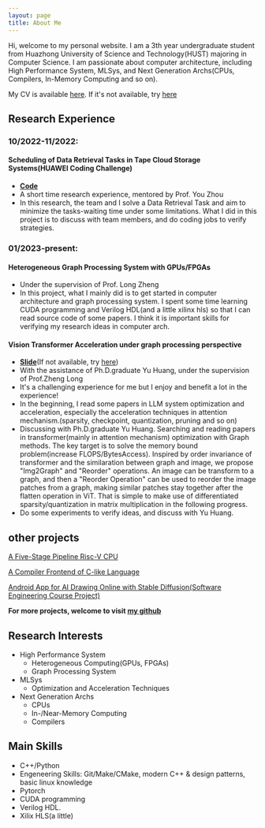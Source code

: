 ```yaml
---
layout: page
title: About Me
---
```



Hi, welcome to my personal website. I am a 3th year undergraduate student from Huazhong University of Science and Technology(HUST) majoring in Computer Science. I am passionate about computer architecture, including High Performance System, MLSys, and Next Generation Archs(CPUs, Compilers, In-Memory Computing and so on).

My CV is available [here](https://github.com/N-E-E/personal-web/raw/master/resource/CV.pdf). If it's not available, try [here](https://gitee.com/N_E_E/personal-web-resource/raw/master/CV.pdf)

## Research Experience
### 10/2022-11/2022: 
#### Scheduling of Data Retrieval Tasks in Tape Cloud Storage Systems(HUAWEI Coding Challenge)
- **[Code](https://github.com/N-E-E/2022-massive-storage-challenge)**
- A short time research experience, mentored by Prof. You Zhou
- In this research, the team and I solve a Data Retrieval Task and aim to minimize the tasks-waiting time under some limitations. What I did in this project is to discuss with team members, and do coding jobs to verify strategies.


### 01/2023-present:
#### Heterogeneous Graph Processing System with GPUs/FPGAs
- Under the supervision of Prof. Long Zheng
- In this project, what I mainly did is to get started in computer architecture and graph processing system. I spent some time learning CUDA programming and Verilog HDL(and a little xilinx hls) so that I can read source code of some papers. I think it is important skills for verifying my research ideas in computer arch.


#### Vision Transformer Acceleration under graph processing perspective
- **[Slide](https://github.com/N-E-E/personal-web/raw/master/resource/research3-slide.pptx)**(If not available, try [here](https://gitee.com/N_E_E/personal-web-resource/raw/master/research3-slide.pptx))
- With the assistance of Ph.D.graduate Yu Huang, under the supervision of Prof.Zheng Long
- It's a challenging experience for me but I enjoy and benefit a lot in the experience!
- In the beginning, I read some papers in LLM system optimization and acceleration, especially the acceleration techniques in attention mechanism.(sparsity, checkpoint, quantization, pruning and so on)
- Discussing with Ph.D.graduate Yu Huang. Searching and reading papers in transformer(mainly in attention mechanism) optimization with Graph methods. The key target is to solve the memory bound problem(increase FLOPS/BytesAccess). Inspired by order invariance of transformer and the similaration between graph and image, we propose "Img2Graph" and "Reorder" operations. An image can be transform to a graph, and then a "Reorder Operation" can be used to reorder the image patches from a graph, making similar patches stay together after the flatten operation in ViT. That is simple to make use of differentiated sparsity/quantization in matrix multiplication in the following progress.
- Do some experiments to verify ideas, and discuss with Yu Huang.

## other projects
[A Five-Stage Pipeline Risc-V CPU](./_posts/2023-10-10-Riscv-CPU.md)

[A Compiler Frontend of C-like Language](./_posts/2022-10-12-my-simple-compiler.md)

[Android App for AI Drawing Online with Stable Diffusion(Software Engineering Course Project)](https://github.com/N-E-E/AI-Art-Mobile)

**For more projects, welcome to visit [my github](https://github.com/N-E-E)**


## Research Interests
- High Performance System
    - Heterogeneous Computing(GPUs, FPGAs)
    - Graph Processing System
- MLSys
    - Optimization and Acceleration Techniques
- Next Generation Archs
    - CPUs
    - In-/Near-Memory Computing
    - Compilers

## Main Skills
- C++/Python
- Engeneering Skills: Git/Make/CMake, modern C++ & design patterns, basic linux knowledge
- Pytorch
- CUDA programming
- Verilog HDL.
- Xilix HLS(a little)
